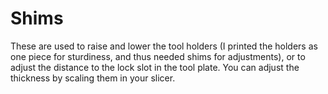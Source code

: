 # Shims

These are used to raise and lower the tool holders (I printed the holders as one piece for sturdiness, and thus needed shims for adjustments), or to adjust the distance to the lock slot in the tool plate.  You can adjust the thickness by scaling them in your slicer.

